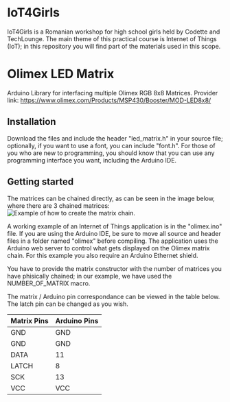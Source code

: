 # IoT4Girls
IoT4Girls is a Romanian workshop for high school girls held by Codette and TechLounge. The main theme of this practical course is Internet of Things (IoT); in this repository you will find part of the materials used in this scope.

# Olimex LED Matrix
Arduino Library for interfacing multiple Olimex RGB 8x8 Matrices.
Provider link: https://www.olimex.com/Products/MSP430/Booster/MOD-LED8x8/

## Installation
Download the files and include the header "led_matrix.h" in your source file; optionally, if you want to use a font, you can include "font.h". For those of you who are new to programming, you should know that you can use any programming interface you want, including the Arduino IDE. 

## Getting started

The matrices can be chained directly, as can be seen in the image below, where there are 3 chained matrices: ![Example of how to create the matrix chain.][matrix_chain]

A working example of an Internet of Things application is in the "olimex.ino" file. If you are using the Arduino IDE, be sure to move all source and header files in a folder named "olimex" before compiling. The application uses the Arduino web server to control what gets displayed on the Olimex matrix chain. For this example you also require an Arduino Ethernet shield.

You have to provide the matrix constructor with the number of matrices you have phisically chained; in our example, we have used the NUMBER_OF_MATRIX macro.

The matrix / Arduino pin correspondance can be viewed in the table below. The latch pin can be changed as you wish.

| Matrix Pins | Arduino Pins |
| --------- | -------------- |
|			GND		|		GND					 |
|			GND		|		GND					 |
|			DATA	|		11					 |
|			LATCH	|		8					   |
|			SCK		|		13					 |
|			VCC		|		VCC					 |

[matrix_chain]: https://github.com/codettero/iot4girls/blob/master/matrix_chain.jpg "Example of how to create the matrix chain."
